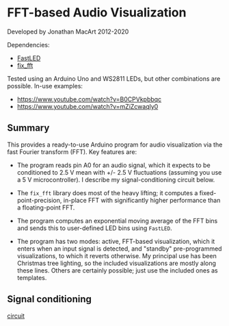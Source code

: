 # FFT-based Audio Visualization

Developed by Jonathan MacArt 2012-2020

Dependencies:

- [FastLED](https://github.com/FastLED/FastLED)
- [fix_fft](https://www.arduino.cc/reference/en/libraries/fix_fft/)

Tested using an Arduino Uno and WS2811 LEDs, but other combinations are possible. In-use examples:

- https://www.youtube.com/watch?v=B0CPVkpbbqc
- https://www.youtube.com/watch?v=mZiZcwaqly0


## Summary

This provides a ready-to-use Arduino program for audio visualization via the fast Fourier transform (FFT). Key features are:

- The program reads pin A0 for an audio signal, which it expects to be conditioned to 2.5 V mean with +/- 2.5 V fluctuations (assuming you use a 5 V microcontroller). I describe my signal-conditioning circuit below.

- The `fix_fft` library does most of the heavy lifting; it computes a fixed-point-precision, in-place FFT with significantly higher performance than a floating-point FFT.

- The program computes an exponential moving average of the FFT bins and sends this to user-defined LED bins using `FastLED`.

- The program has two modes: active, FFT-based visualization, which it enters when an input signal is detected, and "standby" pre-programmed visualizations, to which it reverts otherwise. My principal use has been Christmas tree lighting, so the included visualizations are mostly along these lines. Others are certainly possible; just use the included ones as templates.


## Signal conditioning

[circuit](media/mod_circuit.jpg)

